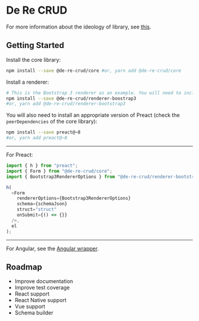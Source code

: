 # De Re CRUD

For more information about the ideology of library, see [this](docs/ideology.md).

## Getting Started

Install the core library:

```bash
npm install --save @de-re-crud/core #or, yarn add @de-re-crud/core
```

Install a renderer:

```bash
# This is the Bootstrap 3 renderer as an example. You will need to include Bootstrap CSS and the CSS shipped with the renderer library.
npm install --save @de-re-crud/renderer-boostrap3
#or, yarn add @de-re-crud/renderer-bootstrap3
```

You will also need to install an appropriate version of Preact (check the `peerDependencies` of the core library):

```bash
npm install --save preact@~8
#or, yarn add preact@~8
```

---

For Preact:

```typescript
import { h } from "preact";
import { Form } from "@de-re-crud/core";
import { Bootstrap3RendererOptions } from "@de-re-crud/renderer-bootstrap3";

h(
  <Form
    rendererOptions={Bootstrap3RendererOptions}
    schema={schemaJson}
    struct="struct"
    onSubmit={() => {}}
  />,
  el
);
```

---

For Angular, see the [Angular wrapper](https://github.com/DeReCRUD/angular).

## Roadmap

- Improve documentation
- Improve test coverage
- React support
- React Native support
- Vue support
- Schema builder